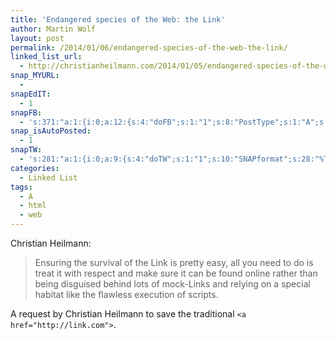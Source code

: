 ```yaml
---
title: 'Endangered species of the Web: the Link'
author: Martin Wolf
layout: post
permalink: /2014/01/06/endangered-species-of-the-web-the-link/
linked_list_url:
  - http://christianheilmann.com/2014/01/05/endangered-species-of-the-web-the-link/
snap_MYURL:
  - 
snapEdIT:
  - 1
snapFB:
  - 's:371:"a:1:{i:0;a:12:{s:4:"doFB";s:1:"1";s:8:"PostType";s:1:"A";s:10:"AttachPost";s:1:"2";s:10:"SNAPformat";s:38:"New post on TheAmazingWeb.net: %TITLE%";s:9:"isAutoImg";s:1:"A";s:8:"imgToUse";b:0;s:9:"isAutoURL";s:1:"A";s:8:"urlToUse";b:0;s:11:"isPrePosted";s:1:"1";s:8:"isPosted";s:1:"1";s:4:"pgID";s:28:"1607117196_10201280718492458";s:5:"pDate";s:19:"2014-01-06 08:00:49";}}";'
snap_isAutoPosted:
  - 1
snapTW:
  - 's:281:"a:1:{i:0;a:9:{s:4:"doTW";s:1:"1";s:10:"SNAPformat";s:28:"%TITLE%: %URL% (by @codepo8)";s:8:"attchImg";s:1:"0";s:9:"isAutoImg";s:1:"A";s:8:"imgToUse";b:0;s:11:"isPrePosted";s:1:"1";s:8:"isPosted";s:1:"1";s:4:"pgID";s:18:"420102641596006400";s:5:"pDate";s:19:"2014-01-06 08:00:49";}}";'
categories:
  - Linked List
tags:
  - A
  - html
  - web
---
```

<p class="linked-list-quote-author">
  Christian Heilmann:
</p>

> Ensuring the survival of the Link is pretty easy, all you need to do is treat it with respect and make sure it can be found online rather than being disguised behind lots of mock-Links and relying on a special habitat like the flawless execution of scripts.

A request by Christian Heilmann to save the traditional `<a href="http://link.com">`.
